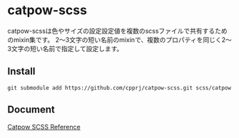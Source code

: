 # catpow-scss

catpow-scssは色やサイズの設定設定値を複数のscssファイルで共有するためのmixin集です。
2〜3文字の短い名前のmixinで、複数のプロパティを同じく2〜3文字の短い名前で指定して設定します。


## Install

```command
git submodule add https://github.com/cpprj/catpow-scss.git scss/catpow
```

## Document

[Catpow SCSS Reference](http://catpow.info/products/scss/)